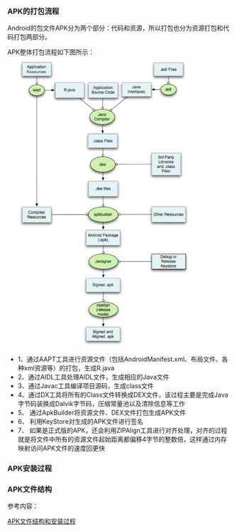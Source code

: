 ### APK的打包流程

Android的包文件APK分为两个部分：代码和资源，所以打包也分为资源打包和代码打包两部分。

APK整体打包流程如下图所示：
![](../../img/Android_pack_apk.png)

- 1、通过AAPT工具进行资源文件（包括AndroidManifest.xml、布局文件、各种xml资源等）的打包，生成R.java
- 2、通过AIDL工具处理AIDL文件，生成相应的Java文件
- 3、通过Javac工具编译项目源码，生成class文件
- 4、通过DX工具将所有的Class文件转换成DEX文件，该过程主要是完成Java字节码装换成Dalvik字节码，压缩常量池以及清除信息等工作
- 5、 通过ApkBuilder将资源文件、DEX文件打包生成APK文件
- 6、 利用KeyStore对生成的APK文件进行签名
- 7、 如果是正式版的APK，还会利用ZIPAlign工具进行对齐处理，对齐的过程就是将文件中所有的资源文件起始距离都偏移4字节的整数倍，这样通过内存映射访问APK文件的速度回更快


### APK安装过程

### APK文件结构

参考内容：

[APK文件结构和安装过程](https://mp.weixin.qq.com/s?__biz=MzI3MDE0NzYwNA==&mid=2651433396&idx=1&sn=180d2285d5c1c61aeeed4462ae7d75a9&scene=23&srcid=0525qQiTtYdC1rllR0q0maOm#rd)